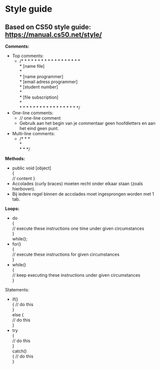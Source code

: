 Style guide
===========
Based on CS50 style guide: https://manual.cs50.net/style/
---------------------------------------------------------

**Comments:**
* Top comments:
  - /* * * * * * * * * * * * * * * * * *  
   \* [name file]    
   \*       
   \* [name programmer]    
   \* [email adress programmer]    
   \* [student number]    
   \*   
   \* [file subscription]   
   \*   
   \* * * * * * * * * * * * * * * * * */
* One-line comments:
  - // one-line comment
  - Gebruik aan het begin van je commentaar geen hoofdletters en aan het eind geen punt.
* Multi-line comments:
  - /* * *   
  \*     
  \* * */    

**Methods:**
* public void [object]     
{     
	// content
}   
* Accolades (curly braces) moeten recht onder elkaar staan (zoals hierboven).
* Bij iedere regel binnen de accolades moet ingesprongen worden met 1 tab.     

**Loops:**
* do     
{    
	// execute these instructions one time under given circumstances      
}    
while();
* for()     
{    
	// execute these instructions for given circumstances     
}     
* while()      
{    
	// keep executing these instructions under given circumstances      
}

Statements:
* if()     
{
	// do this     
}     
else
{    
  	// do this     
}  
* try     
{     
	// do this       
}      
catch()      
{
	// do this     
}
